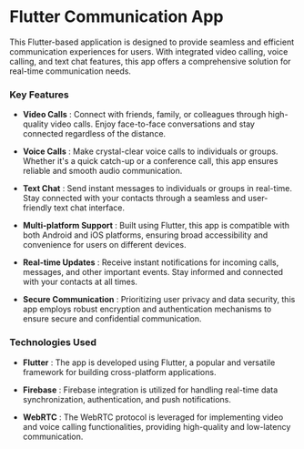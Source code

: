 # Flutter Communication App
This Flutter-based application is designed to provide seamless and efficient communication experiences for users. With integrated video calling, voice calling, and text chat features, this app offers a comprehensive solution for real-time communication needs.

### Key Features
- **Video Calls** : Connect with friends, family, or colleagues through high-quality video calls. Enjoy face-to-face conversations and stay connected regardless of the distance.

- **Voice Calls** : Make crystal-clear voice calls to individuals or groups. Whether it's a quick catch-up or a conference call, this app ensures reliable and smooth audio communication.

- **Text Chat** : Send instant messages to individuals or groups in real-time. Stay connected with your contacts through a seamless and user-friendly text chat interface.

- **Multi-platform Support** : Built using Flutter, this app is compatible with both Android and iOS platforms, ensuring broad accessibility and convenience for users on different devices.

- **Real-time Updates** : Receive instant notifications for incoming calls, messages, and other important events. Stay informed and connected with your contacts at all times.

- **Secure Communication** : Prioritizing user privacy and data security, this app employs robust encryption and authentication mechanisms to ensure secure and confidential communication.

### Technologies Used
- **Flutter** : The app is developed using Flutter, a popular and versatile framework for building cross-platform applications.

- **Firebase** : Firebase integration is utilized for handling real-time data synchronization, authentication, and push notifications.

- **WebRTC** : The WebRTC protocol is leveraged for implementing video and voice calling functionalities, providing high-quality and low-latency communication.
